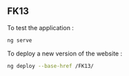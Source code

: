 ## FK13
To test the application : 
```bash
ng serve
```

To deploy a new version of the website : 

```bash
ng deploy --base-href /FK13/
```
